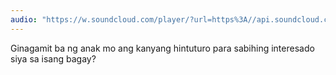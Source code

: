 ```yaml
---
audio: "https://w.soundcloud.com/player/?url=https%3A//api.soundcloud.com/tracks/1472900746%3Fsecret_token%3Ds-SIsxBAN35Xc&color=%23ff5500&auto_play=true&hide_related=false&show_comments=true&show_user=true&show_reposts=false&show_teaser=true&visual=true"
---
```


Ginagamit ba ng anak mo ang kanyang hintuturo para sabihing interesado siya sa isang bagay?